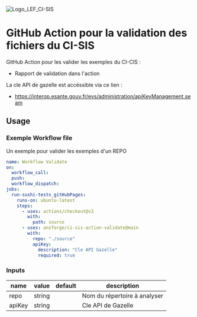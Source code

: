 ![Logo_LEF_CI-SIS](https://user-images.githubusercontent.com/48218773/227532484-eff82649-4e42-49c6-966a-dc3ea78cf59c.png)

# GitHub Action pour la validation des fichiers du CI-SIS

GitHub Action pour les valider les exemples du CI-CIS : 
  - Rapport de validation dans l'action

La cle API de gazelle est accéssible via ce lien : 
- https://interop.esante.gouv.fr/evs/administration/apiKeyManagement.seam
## Usage

### Exemple Workflow file

Un exemple pour valider les exemples d'un REPO

```yaml
name: Workflow Validate
on:
  workflow_call:
  push:
  workflow_dispatch:
jobs:
  run-sushi-tests_gitHubPages:
    runs-on: ubuntu-latest
    steps:
      - uses: actions/checkout@v3
        with:    
          path: source
      - uses: ansforge/ci-sis-action-validate@main
        with:      
          repo: "./source"
          apiKey:
            description: "Cle API Gazelle"
            required: true    
```

### Inputs

| name               | value   | default               | description                                                                                                                                                                                                                                                                                                     |
|--------------------|---------|-----------------------|-----------------------------------------------------------------------------------------------------------------------------------------------------------------------------------------------------------------------------------------------------------------------------------------------------------------|
| repo    | string  |  | Nom du répertoire à analyser|
| apiKey  | string  |  |Cle API de Gazelle|




